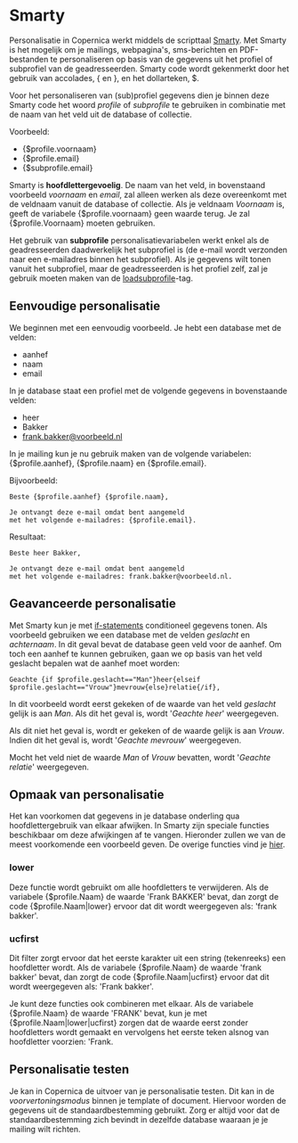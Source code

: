 # Smarty
Personalisatie in Copernica werkt middels de scripttaal [Smarty](http://www.smarty.net/docs/en/). Met Smarty is het mogelijk om je mailings, webpagina's, sms-berichten en PDF-bestanden te personaliseren op basis van de gegevens uit het profiel of subprofiel van de geadresseerden. Smarty code wordt gekenmerkt door het gebruik van accolades, { en }, en het dollarteken, $. 

Voor het personaliseren van (sub)profiel gegevens dien je binnen deze Smarty code het woord _profile_ of _subprofile_ te gebruiken in combinatie met de naam van het veld uit de database of collectie.

Voorbeeld:
* {$profile.voornaam}
* {$profile.email}
* {$subprofile.email}

Smarty is **hoofdlettergevoelig**. De naam van het veld, in bovenstaand voorbeeld _voornaam_ en _email_, zal alleen werken als deze overeenkomt met de veldnaam vanuit de database of collectie. Als je veldnaam _Voornaam_ is, geeft de variabele {$profile.voornaam} geen waarde terug. Je zal {$profile.Voornaam} moeten gebruiken.

Het gebruik van **subprofile** personalisatievariabelen werkt enkel als de geadresseerden daadwerkelijk het subprofiel is (de e-mail wordt verzonden naar een e-mailadres binnen het subprofiel). Als je gegevens wilt tonen vanuit het subprofiel, maar de geadresseerden is het profiel zelf, zal je gebruik moeten maken van de [loadsubprofile](./loadprofile-and-loadsubprofile)-tag.

## Eenvoudige personalisatie
We beginnen met een eenvoudig voorbeeld. 
Je hebt een database met de velden:
* aanhef
* naam
* email

In je database staat een profiel met de volgende gegevens in bovenstaande velden:
* heer
* Bakker
* frank.bakker@voorbeeld.nl

In je mailing kun je nu gebruik maken van de volgende variabelen: {$profile.aanhef}, {$profile.naam} en {$profile.email}. 

Bijvoorbeeld:
```
Beste {$profile.aanhef} {$profile.naam},

Je ontvangt deze e-mail omdat bent aangemeld
met het volgende e-mailadres: {$profile.email}.
```

Resultaat:
```
Beste heer Bakker,

Je ontvangt deze e-mail omdat bent aangemeld
met het volgende e-mailadres: frank.bakker@voorbeeld.nl.
```

## Geavanceerde personalisatie
Met Smarty kun je met [if-statements](https://www.smarty.net/docs/en/language.function.if.tpl) conditioneel gegevens tonen. Als voorbeeld gebruiken we een database met de velden _geslacht_ en _achternaam_. In dit geval bevat de database geen veld voor de aanhef. Om toch een aanhef te kunnen gebruiken, gaan we op basis van het veld geslacht bepalen wat de aanhef moet worden:

```
Geachte {if $profile.geslacht=="Man"}heer{elseif $profile.geslacht=="Vrouw"}mevrouw{else}relatie{/if},
```

In dit voorbeeld wordt eerst gekeken of de waarde van het veld _geslacht_ gelijk is aan _Man_. Als dit het geval is, wordt '_Geachte heer_' weergegeven.  

Als dit niet het geval is, wordt er gekeken of de waarde gelijk is aan _Vrouw_. Indien dit het geval is, wordt '_Geachte mevrouw_' weergegeven.  

Mocht het veld niet de waarde _Man_ of _Vrouw_ bevatten, wordt '_Geachte relatie_' weergegeven.

## Opmaak van personalisatie
Het kan voorkomen dat gegevens in je database onderling qua hoofdlettergebruik van elkaar afwijken. In Smarty zijn speciale functies beschikbaar om deze afwijkingen af te vangen. Hieronder zullen we van de meest voorkomende een voorbeeld geven. De overige functies vind je [hier](./publisher-personalization-functions).

### lower
Deze functie wordt gebruikt om alle hoofdletters te verwijderen. Als de variabele {$profile.Naam} de waarde 'Frank BAKKER' bevat, dan zorgt de code {$profile.Naam|lower} ervoor dat dit wordt weergegeven als: 'frank bakker'.

### ucfirst
Dit filter zorgt ervoor dat het eerste karakter uit een string (tekenreeks) een hoofdletter wordt. Als de variabele {$profile.Naam} de waarde 'frank bakker' bevat, dan zorgt de code {$profile.Naam|ucfirst} ervoor dat dit wordt weergegeven als: 'Frank bakker'.

Je kunt deze functies ook combineren met elkaar. Als de variabele {$profile.Naam} de waarde 'FRANK' bevat, kun je met {$profile.Naam|lower|ucfirst} zorgen dat de waarde eerst zonder hoofdletters wordt gemaakt en vervolgens het eerste teken alsnog van hoofdletter voorzien: 'Frank.

## Personalisatie testen
Je kan in Copernica de uitvoer van je personalisatie testen. Dit kan in de _voorvertoningsmodus_ binnen je template of document. Hiervoor worden de gegevens uit de standaardbestemming gebruikt. Zorg er altijd voor dat de standaardbestemming zich bevindt in dezelfde database waaraan je je mailing wilt richten.
